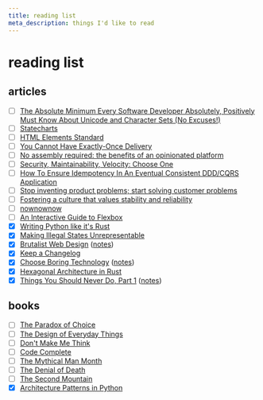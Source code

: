 ```yaml
---
title: reading list
meta_description: things I'd like to read
---
```


# reading list

## articles

- [ ] [The Absolute Minimum Every Software Developer Absolutely, Positively Must Know About Unicode and Character Sets (No Excuses!)](https://www.joelonsoftware.com/2003/10/08/the-absolute-minimum-every-software-developer-absolutely-positively-must-know-about-unicode-and-character-sets-no-excuses/)
- [ ] [Statecharts](https://statecharts.dev/)
- [ ] [HTML Elements Standard](https://html.spec.whatwg.org/multipage/dom.html#elements)
- [ ] [You Cannot Have Exactly-Once Delivery](https://bravenewgeek.com/you-cannot-have-exactly-once-delivery/)
- [ ] [No assembly required: the benefits of an opinionated platform](https://bravenewgeek.com/no-assembly-required-the-benefits-of-an-opinionated-platform/)
- [ ] [Security, Maintainability, Velocity: Choose One](https://bravenewgeek.com/security-maintainability-velocity-choose-one/)
- [ ] [How To Ensure Idempotency In An Eventual Consistent DDD/CQRS Application](https://blog.sapiensworks.com/post/2015/08/26/How-To-Ensure-Idempotency)
- [ ] [Stop inventing product problems; start solving customer problems](https://uxdesign.cc/stop-solving-product-problems-start-solving-customer-problems-6c9cf3e28db3)
- [ ] [Fostering a culture that values stability and reliability](https://drewdevault.com/2021/01/04/A-culture-of-stability-and-reliability.html)
- [ ] [nownownow](https://nownownow.com/about)
- [ ] [An Interactive Guide to Flexbox](https://www.joshwcomeau.com/css/interactive-guide-to-flexbox/)
- [x] [Writing Python like it's Rust](https://kobzol.github.io/rust/python/2023/05/20/writing-python-like-its-rust.html)
- [x] [Making Illegal States Unrepresentable](https://ybogomolov.me/making-illegal-states-unrepresentable)
- [x] [Brutalist Web Design](https://brutalist-web.design/) ([notes](/content/notes/brutalist-web-design.md))
- [x] [Keep a Changelog](https://keepachangelog.com/en/1.1.0/)
- [x] [Choose Boring Technology](https://mcfunley.com/choose-boring-technology) ([notes](/content/notes/choose-boring-technology.md))
- [x] [Hexagonal Architecture in Rust](https://alexis-lozano.com/hexagonal-architecture-in-rust-1/)
- [x] [Things You Should Never Do, Part 1](https://www.joelonsoftware.com/2000/04/06/things-you-should-never-do-part-i/) ([notes](/content/notes/things-you-should-never-do-part1.md))

## books

- [ ] [The Paradox of Choice](https://a.co/d/98ING7q)
- [ ] [The Design of Everyday Things](https://a.co/d/09LvFuBc)
- [ ] [Don't Make Me Think](https://a.co/d/09sWIS2h)
- [ ] [Code Complete](https://a.co/d/05DbKdJW)
- [ ] [The Mythical Man Month](https://a.co/d/0alLUZMX)
- [ ] [The Denial of Death](https://a.co/d/1FidorA)
- [ ] [The Second Mountain](https://a.co/d/iG5Z7hS)
- [x] [Architecture Patterns in Python](https://www.cosmicpython.com/book/preface.html)
